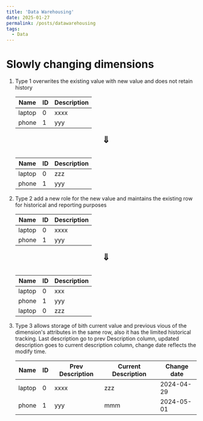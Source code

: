 ```yaml
---
title: 'Data Warehousing'
date: 2025-01-27
permalink: /posts/datawarehousing
tags:
  - Data
---
```

# Slowly changing dimensions
1. Type 1 overwrites the existing value with new value and does not retain history

    |  Name    |   ID    | Description |
    | -------- | ------- | ----------- |
    | laptop  | 0    |        xxxx     | 
    | phone | 1    |          yyy      |

    <div style="text-align: center; font-size: 24px; font-weight: bold;">⇓</div>
    &nbsp;

    |  Name    |   ID    | Description |
    | -------- | ------- | ----------- |
    | laptop  | 0    |        zzz     | 
    | phone | 1    |          yyy      |

2. Type 2 add a new role for the new value and maintains the existing row for historical and reporting purposes

    |  Name    |   ID    | Description |
    | -------- | ------- | ----------- |
    | laptop  | 0    |        xxxx     | 
    | phone | 1    |          yyy      |

    <div style="text-align: center; font-size: 24px; font-weight: bold;">⇓</div>
    &nbsp;

    |  Name    |   ID    | Description |
    | -------- | ------- | ----------- |
    | laptop  | 0    |        xxx     | 
    | phone | 1    |          yyy      |
    | laptop  | 0    |        zzz     | 

3. Type 3 allows storage of bith current value and previous vious of the dimension's attributes in the same row, also it has the limited historical tracking. Last description go to prev Description column, updated description goes to current description column, change date reflects the modify time.

    |  Name    |   ID    | Prev Description | Current Description | Change date |
    | -------- | ------- | ---------------- | ------------------- | ----------- |
    | laptop  | 0    |        xxxx     |        zzz               |  2024-04-29 |
    | phone | 1    |          yyy      |        mmm               |  2024-05-01 |
 